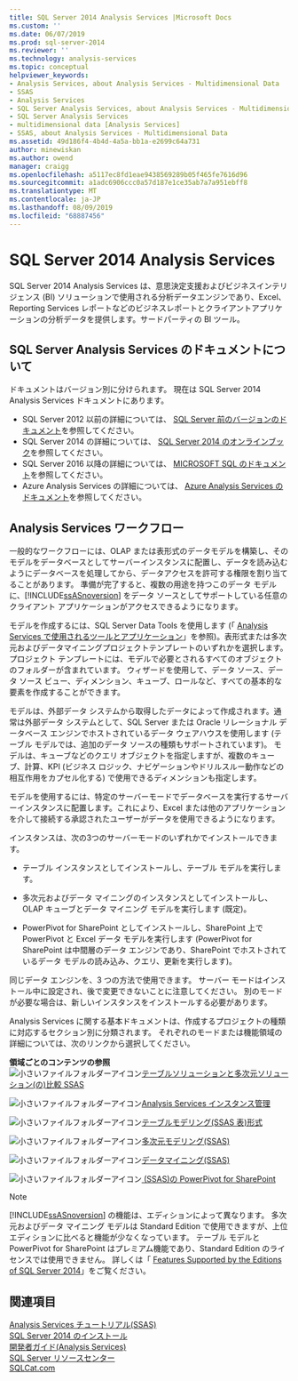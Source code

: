 ```yaml
---
title: SQL Server 2014 Analysis Services |Microsoft Docs
ms.custom: ''
ms.date: 06/07/2019
ms.prod: sql-server-2014
ms.reviewer: ''
ms.technology: analysis-services
ms.topic: conceptual
helpviewer_keywords:
- Analysis Services, about Analysis Services - Multidimensional Data
- SSAS
- Analysis Services
- SQL Server Analysis Services, about Analysis Services - Multidimensional Data
- SQL Server Analysis Services
- multidimensional data [Analysis Services]
- SSAS, about Analysis Services - Multidimensional Data
ms.assetid: 49d186f4-4b4d-4a5a-bb1a-e2699c64a731
author: minewiskan
ms.author: owend
manager: craigg
ms.openlocfilehash: a5117ec8fd1eae9438569289b05f465fe7616d96
ms.sourcegitcommit: a1adc6906ccc0a57d187e1ce35ab7a7a951ebff8
ms.translationtype: MT
ms.contentlocale: ja-JP
ms.lasthandoff: 08/09/2019
ms.locfileid: "68887456"
---
```

# <a name="sql-server-2014-analysis-services"></a>SQL Server 2014 Analysis Services

  SQL Server 2014 Analysis Services は、意思決定支援およびビジネスインテリジェンス (BI) ソリューションで使用される分析データエンジンであり、Excel、Reporting Services レポートなどのビジネスレポートとクライアントアプリケーションの分析データを提供します。サードパーティの BI ツール。 

## <a name="about-sql-server-analysis-services-documentation"></a>SQL Server Analysis Services のドキュメントについて

ドキュメントはバージョン別に分けられます。 現在は SQL Server 2014 Analysis Services ドキュメントにあります。

- SQL Server 2012 以前の詳細については、 [SQL Server 前のバージョンのドキュメント](https://docs.microsoft.com/previous-versions/sql/)を参照してください。
- SQL Server 2014 の詳細については、 [SQL Server 2014 のオンラインブック](../2014-toc/books-online-for-sql-server-2014.md)を参照してください。
- SQL Server 2016 以降の詳細については、 [MICROSOFT SQL のドキュメント](https://docs.microsoft.com/sql/)を参照してください。
- Azure Analysis Services の詳細については、 [Azure Analysis Services のドキュメント](https://docs.microsoft.com/en-us/azure/analysis-services/)を参照してください。

## <a name="analysis-services-workflow"></a>Analysis Services ワークフロー

一般的なワークフローには、OLAP または表形式のデータモデルを構築し、そのモデルをデータベースとしてサーバーインスタンスに配置し、データを読み込むようにデータベースを処理してから、データアクセスを許可する権限を割り当てることがあります。 準備が完了すると、複数の用途を持つこのデータ モデルに、[!INCLUDE[ssASnoversion](../includes/ssasnoversion-md.md)] をデータ ソースとしてサポートしている任意のクライアント アプリケーションがアクセスできるようになります。  
  
 モデルを作成するには、SQL Server Data Tools を使用します (「 [Analysis Services で使用されるツールとアプリケーション](tools-and-applications-used-in-analysis-services.md)」を参照)。表形式または多次元およびデータマイニングプロジェクトテンプレートのいずれかを選択します。 プロジェクト テンプレートには、モデルで必要とされるすべてのオブジェクトのフォルダーが含まれています。 ウィザードを使用して、データ ソース、データ ソース ビュー、ディメンション、キューブ、ロールなど、すべての基本的な要素を作成することができます。  
  
 モデルは、外部データ システムから取得したデータによって作成されます。通常は外部データ システムとして、SQL Server または Oracle リレーショナル データベース エンジンでホストされているデータ ウェアハウスを使用します (テーブル モデルでは、追加のデータ ソースの種類もサポートされています)。 モデルは、キューブなどのクエリ オブジェクトを指定しますが、複数のキューブ、計算、KPI (ビジネス ロジック、ナビゲーションやドリルスルー動作などの相互作用をカプセル化する) で使用できるディメンションも指定します。  
  
 モデルを使用するには、特定のサーバーモードでデータベースを実行するサーバーインスタンスに配置します。これにより、Excel または他のアプリケーションを介して接続する承認されたユーザーがデータを使用できるようになります。  
  
 インスタンスは、次の3つのサーバーモードのいずれかでインストールできます。  
  
-   テーブル インスタンスとしてインストールし、テーブル モデルを実行します。  
  
-   多次元およびデータ マイニングのインスタンスとしてインストールし、OLAP キューブとデータ マイニング モデルを実行します (既定)。  
  
-   PowerPivot for SharePoint としてインストールし、SharePoint 上で PowerPivot と Excel データ モデルを実行します (PowerPivot for SharePoint は中間層のデータ エンジンであり、SharePoint でホストされているデータ モデルの読み込み、クエリ、更新を実行します)。  
  
 同じデータ エンジンを、3 つの方法で使用できます。 サーバー モードはインストール中に設定され、後で変更できないことに注意してください。 別のモードが必要な場合は、新しいインスタンスをインストールする必要があります。  
  
 Analysis Services に関する基本ドキュメントは、作成するプロジェクトの種類に対応するセクション別に分類されます。 それぞれのモードまたは機能領域の詳細については、次のリンクから選択してください。  
  
 **領域ごとのコンテンツの参照**  
 ![小さいファイルフォルダーアイコン](../../2014/integration-services/media/filefolder-small.gif "小さいファイルフォルダーアイコン")[テーブルソリューションと多次元ソリューション&#40;の&#41;比較 SSAS](comparing-tabular-and-multidimensional-solutions-ssas.md)  
  
 ![小さいファイルフォルダーアイコン](../../2014/integration-services/media/filefolder-small.gif "小さいファイルフォルダーアイコン")[Analysis Services インスタンス管理](instances/analysis-services-instance-management.md)  
  
 ![小さいファイルフォルダーアイコン](../../2014/integration-services/media/filefolder-small.gif "小さいファイルフォルダーアイコン")[テーブルモデリング&#40;SSAS 表&#41;形式](tabular-models/tabular-models-ssas.md)  
  
 ![小さいファイルフォルダーアイコン](../../2014/integration-services/media/filefolder-small.gif "小さいファイルフォルダーアイコン")[多次元モデリング&#40;SSAS&#41; ](multidimensional-models/multidimensional-models-ssas.md)  
  
 ![小さいファイルフォルダーアイコン](../../2014/integration-services/media/filefolder-small.gif "小さいファイルフォルダーアイコン")[データマイニング&#40;SSAS&#41; ](data-mining/data-mining-ssas.md)  
  
 ![小さいファイルフォルダーアイコン](../../2014/integration-services/media/filefolder-small.gif "小さいファイルフォルダーアイコン")[ &#40;SSAS&#41;の PowerPivot for SharePoint](power-pivot-sharepoint/power-pivot-for-sharepoint-ssas.md)  
  
> [!NOTE]  
>  [!INCLUDE[ssASnoversion](../includes/ssasnoversion-md.md)] の機能は、エディションによって異なります。 多次元およびデータ マイニング モデルは Standard Edition で使用できますが、上位エディションに比べると機能が少なくなっています。 テーブル モデルと PowerPivot for SharePoint はプレミアム機能であり、Standard Edition のライセンスでは使用できません。 詳しくは「 [Features Supported by the Editions of SQL Server 2014](../../2014/getting-started/features-supported-by-the-editions-of-sql-server-2014.md)」をご覧ください。  
  
## <a name="see-also"></a>関連項目  
 [Analysis Services チュートリアル&#40;SSAS&#41;](analysis-services-tutorials-ssas.md)   
 [SQL Server 2014 のインストール](../database-engine/install-windows/installation-for-sql-server.md)   
 [開発者ガイド&#40;Analysis Services&#41;](analysis-services-developer-documentation.md)   
 [SQL Server リソースセンター](https://go.microsoft.com/fwlink/?linkID=219676)   
 [SQLCat.com](https://go.microsoft.com/fwlink/?linkID=220963)  
  
  
